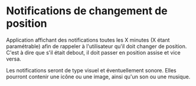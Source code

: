 # Notifications de changement de position

Application affichant des notifications toutes les X minutes (X étant paramétrable) afin de rappeler à l'utilisateur qu'il doit changer de position.
C'est à dire que s'il était debout, il doit passer en position assise et vice versa.

Les notifications seront de type visuel et éventuellement sonore.
Elles pourront contenir une icône ou une image, ainsi qu'un son ou une musique.
